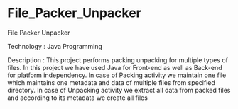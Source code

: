 # File_Packer_Unpacker

File Packer Unpacker

Technology : Java Programming

Description : This project performs packing unpacking for multiple types of files. In this project we have used Java for Front-end as well as Back-end for platform independency. 
In case of Packing activity we maintain one file which maintains one metadata and data of multiple files from specified directory. In case of Unpacking activity we extract all data from packed files and according to its metadata we create all files
